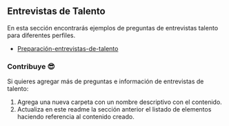 ## Entrevistas de Talento

En esta sección encontrarás ejemplos de preguntas de entrevistas talento para diferentes perfiles.

- [Preparación-entrevistas-de-talento](./Prepararacion-entrevistas-de-talento.pdf)

### Contribuye 😎

Si quieres agregar más de preguntas e información de entrevistas de talento:

1. Agrega una nueva carpeta con un nombre descriptivo con el contenido.
2. Actualiza en este readme la sección anterior el listado de elementos haciendo referencia al contenido creado.
